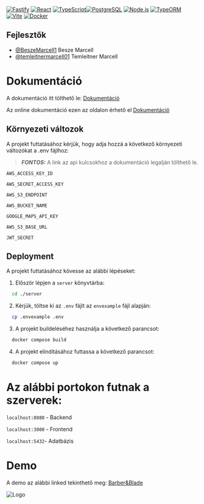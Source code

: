 [![Fastify](https://img.shields.io/badge/backend-Fastify-000?logo=fastify&logoColor=white)](https://www.fastify.io/)
[![React](https://img.shields.io/badge/frontend-React-61DAFB?logo=react&logoColor=black)](https://reactjs.org/)
[![TypeScript](https://img.shields.io/badge/lang-TypeScript-3178C6?logo=typescript&logoColor=white)](https://www.typescriptlang.org/)[![PostgreSQL](https://img.shields.io/badge/database-PostgreSQL-336791?logo=postgresql&logoColor=white)](https://www.postgresql.org/)
[![Node.js](https://img.shields.io/badge/runtime-Node.js-339933?logo=node.js&logoColor=white)](https://nodejs.org/)
[![TypeORM](https://img.shields.io/badge/orm-TypeORM-003C60?logo=typeorm&logoColor=white)](https://typeorm.io/)
[![Vite](https://img.shields.io/badge/bundler-Vite-646CFF?logo=vite&logoColor=white)](https://vitejs.dev/)
[![Docker](https://img.shields.io/badge/container-Docker-2496ED?logo=docker&logoColor=white)](https://www.docker.com/)
## Fejlesztők

- [@BeszeMarcell1](https://github.com/BeszeMarcell1) Besze Marcell
- [@temleitnermarcell01](https://github.com/temleitnermarcell01)  Temleitner Marcell


# Dokumentáció

A  dokumentáció itt tölthető le: [Dokumentáció](https://github.com/temleitnermarcell01/Barber/releases/download/doc/Dokumentacio.pdf)

Az online dokumentáció ezen az oldalon érhető el [Dokumentáció](https://barberandblade.shop)





## Környezeti változok

 A projekt futtatásához kérjük, hogy adja hozzá a következő környezeti változókat a .env fájlhoz:
 > **_FONTOS:_**  A link az api kulcsokhoz a dokumentáció legalján tölthető le.

`AWS_ACCESS_KEY_ID`

`AWS_SECRET_ACCESS_KEY`

`AWS_S3_ENDPOINT`

`AWS_BUCKET_NAME`

`GOOGLE_MAPS_API_KEY`

`AWS_S3_BASE_URL`

`JWT_SECRET`



## Deployment

A projekt futtatásához kövesse az alábbi lépéseket:

1. Először lépjen a `server` könyvtárba:
  ```bash 
    cd ./server
   ```
2. Kérjük, töltse ki az `.env` fájlt az `envexample` fájl alapján:
  ```bash
    cp .envexample .env
  ```
3. A projekt buildeléséhez használja a következő parancsot:
  ```bash
    docker compose build
  ```
4. A projekt elindításához futtassa a következő parancsot:
  ```bash
    docker compose up  
  ```

# Az alábbi portokon futnak a szerverek:
`localhost:8080` - Backend

`localhost:3000` - Frontend

`localhost:5432`- Adatbázis
# Demo
A demo az alábbi linked tekinthető meg: [Barber&Blade](https://barberandblade.shop)

![Logo](https://pub-f0fa5b4b544643998cb832c3f9d449bc.r2.dev/static/logocircle.svg)











